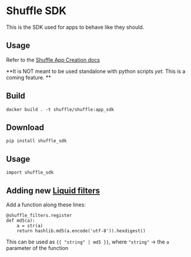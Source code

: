 # Shuffle SDK
This is the SDK used for apps to behave like they should. 

## Usage
Refer to the [Shuffle App Creation docs](https://shuffler.io/docs/app_creation)

**It is NOT meant to be used standalone with python scripts _yet_. This is a coming feature. **

## Build
`docker build . -t shuffle/shuffle:app_sdk`

## Download
```
pip install shuffle_sdk
```

## Usage
```
import shuffle_sdk
```

## Adding new [Liquid filters](https://shuffler.io/docs/liquid)
Add a function along these lines:
```
@shuffle_filters.register
def md5(a):
    a = str(a)
    return hashlib.md5(a.encode('utf-8')).hexdigest()
```

This can be used as `{{ "string" | md5 }}`, where `"string"` -> the `a` parameter of the function

